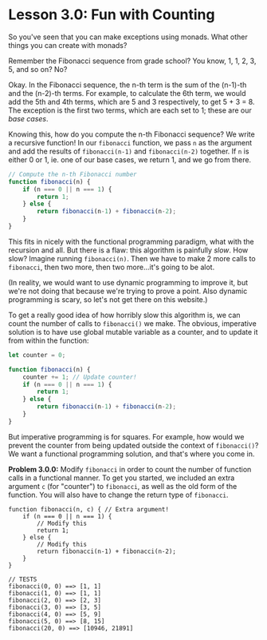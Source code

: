 # Lesson 3.0: Fun with Counting 

So you've seen that you can make exceptions using monads. What other things you can create with monads?

Remember the Fibonacci sequence from grade school? You know, 1, 1, 2, 3, 5, and so on? No?

Okay. In the Fibonacci sequence, the n-th term is the sum of the (n-1)-th and the (n-2)-th terms. For example, to calculate the 6th term, we would add the 5th and 4th terms, which are 5 and 3 respectively, to get 5 + 3 = 8. The exception is the first two terms, which are each set to 1; these are our _base cases_.

Knowing this, how do you compute the n-th Fibonacci sequence? We write a recursive function! In our `fibonacci` function, we pass `n` as the argument and add the results of `fibonacci(n-1)` and `fibonacci(n-2)` together. If `n` is either 0 or 1, ie. one of our base cases, we return 1, and we go from there.

```javascript
// Compute the n-th Fibonacci number
function fibonacci(n) {
    if (n === 0 || n === 1) {
        return 1;
    } else {
        return fibonacci(n-1) + fibonacci(n-2);
    }
}
```
This fits in nicely with the functional programming paradigm, what with the recursion and all. But there is a flaw: this algorithm is painfully _slow_. How slow? Imagine running `fibonacci(n)`. Then we have to make 2 more calls to `fibonacci`, then two more, then two more...it's going to be alot.

(In reality, we would want to use dynamic programming to improve it, but we're not doing that because we're trying to prove a point. Also dynamic programming is scary, so let's not get there on this website.)

To get a really good idea of how horribly slow this algorithm is, we can count the number of calls to `fibonacci()` we make. The obvious, imperative solution is to have use global mutable variable as a counter, and to update it from within the function:

```javascript
let counter = 0;

function fibonacci(n) {
    counter += 1; // Update counter!
    if (n === 0 || n === 1) {
        return 1;
    } else {
        return fibonacci(n-1) + fibonacci(n-2);
    }
}
```

But imperative programming is for squares. For example, how would we prevent the counter from being updated outside the context of `fibonacci()`? We want a functional programming solution, and that's where you come in.

**Problem 3.0.0:** Modify `fibonacci` in order to count the number of function calls in a functional manner. To get you started, we included an extra argument `c` (for "counter") to `fibonacci`, as well as the old form of the function. You will also have to change the return type of `fibonacci`.

```problem
function fibonacci(n, c) { // Extra argument!
    if (n === 0 || n === 1) {
        // Modify this
        return 1;
    } else {
        // Modify this
        return fibonacci(n-1) + fibonacci(n-2);
    }
}

// TESTS
fibonacci(0, 0) ==> [1, 1]
fibonacci(1, 0) ==> [1, 1]
fibonacci(2, 0) ==> [2, 3]
fibonacci(3, 0) ==> [3, 5] 
fibonacci(4, 0) ==> [5, 9]
fibonacci(5, 0) ==> [8, 15]
fibonacci(20, 0) ==> [10946, 21891]
```
